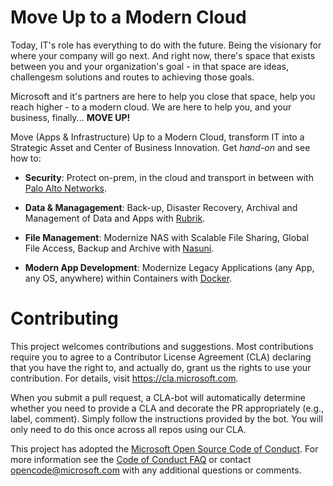 
# Move Up to a Modern Cloud

Today, IT's role has everything to do with the future. Being the visionary for where your company will go next. And right now, there's space that exists between you and your organization's goal - in that space are ideas, challengesm solutions and routes to achieving those goals.

Microsoft and it's partners are here to help you close that space, help you reach higher - to a modern cloud. We are here to help you, and your business, finally... **MOVE UP!**

Move (Apps & Infrastructure) Up to a Modern Cloud, transform IT into a Strategic Asset and Center of Business Innovation. Get *hand-on* and see how to:

* **Security**: Protect on-prem, in the cloud and transport in between with [Palo Alto Networks](Labs/PaloAlto).

* **Data & Managagement**: Back-up, Disaster Recovery, Archival and Management of Data and Apps with [Rubrik](Labs/Rubrik).

* **File Management**: Modernize NAS with Scalable File Sharing, Global File Access, Backup and Archive with [Nasuni](Labs/Nasuni).

* **Modern App Development**: Modernize Legacy Applications (any App, any OS, anywhere) within Containers with [Docker](Labs/Docker).

# Contributing

This project welcomes contributions and suggestions.  Most contributions require you to agree to a
Contributor License Agreement (CLA) declaring that you have the right to, and actually do, grant us
the rights to use your contribution. For details, visit https://cla.microsoft.com.

When you submit a pull request, a CLA-bot will automatically determine whether you need to provide
a CLA and decorate the PR appropriately (e.g., label, comment). Simply follow the instructions
provided by the bot. You will only need to do this once across all repos using our CLA.

This project has adopted the [Microsoft Open Source Code of Conduct](https://opensource.microsoft.com/codeofconduct/).
For more information see the [Code of Conduct FAQ](https://opensource.microsoft.com/codeofconduct/faq/) or
contact [opencode@microsoft.com](mailto:opencode@microsoft.com) with any additional questions or comments.
